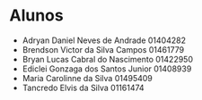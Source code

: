 # Alunos

* Adryan Daniel Neves de Andrade	01404282
* Brendson Victor da Silva Campos	01461779
* Bryan Lucas Cabral do Nascimento	01422950
* Ediclei Gonzaga dos Santos Junior	01408939
* Maria Carolinne da Silva	01495409
* Tancredo Elvis da Silva	01161474

